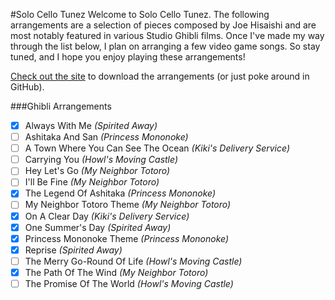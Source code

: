#Solo Cello Tunez
Welcome to Solo Cello Tunez. The following arrangements are a selection of pieces composed by Joe Hisaishi and are most notably featured in various Studio Ghibli films. Once I've made my way through the list below, I plan on arranging a few video game songs. So stay tuned, and I hope you enjoy playing these arrangements!

<a href="http://kegh.am/tunez/">Check out the site</a> to download the arrangements (or just poke around in GitHub).

###Ghibli Arrangements
* [x] Always With Me *(Spirited Away)*
* [ ] Ashitaka And San *(Princess Mononoke)*
* [ ] A Town Where You Can See The Ocean *(Kiki's Delivery Service)*
* [ ] Carrying You *(Howl's Moving Castle)*
* [ ] Hey Let's Go *(My Neighbor Totoro)*
* [ ] I'll Be Fine *(My Neighbor Totoro)*
* [x] The Legend Of Ashitaka *(Princess Mononoke)*
* [ ] My Neighbor Totoro Theme *(My Neighbor Totoro)*
* [x] On A Clear Day *(Kiki's Delivery Service)*
* [x] One Summer's Day *(Spirited Away)*
* [x] Princess Mononoke Theme *(Princess Mononoke)*
* [x] Reprise *(Spirited Away)*
* [ ] The Merry Go-Round Of Life *(Howl's Moving Castle)*
* [x] The Path Of The Wind *(My Neighbor Totoro)*
* [ ] The Promise Of The World *(Howl's Moving Castle)*

